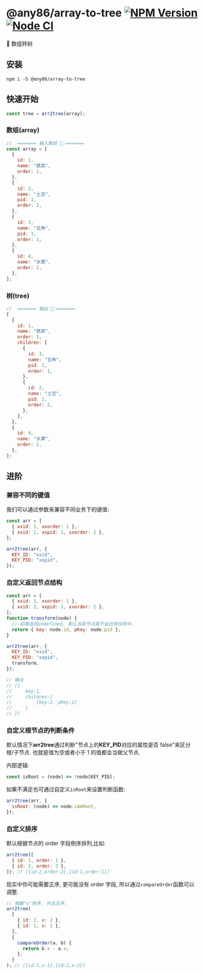 # @any86/array-to-tree [![NPM Version][npm-image]][npm-url] [![Node CI](https://github.com/any86/arr2tree/actions/workflows/nodejs.yml/badge.svg)](https://github.com/any86/arr2tree/actions/workflows/nodejs.yml)

[npm-image]: https://badgen.net/npm/v/@any86/array-to-tree
[npm-url]: https://npmjs.org/package/@any86/array-to-tree

🌲 数组转树

## 安装

```shell
npm i -S @any86/array-to-tree
```

## 快速开始

```javascript
const tree = arr2tree(array);
```

### 数组(array)

```javascript
//  ======= 输入数组 🍔:=======
const array = [
  {
    id: 1,
    name: "蔬菜",
    order: 1,
  },
  {
    id: 2,
    name: "土豆",
    pid: 1,
    order: 2,
  },
  {
    id: 3,
    name: "豆角",
    pid: 1,
    order: 1,
  },
  {
    id: 4,
    name: "水果",
    order: 2,
  },
];
```

### 树(tree)

```javascript
//  ======= 输出 🌲:=======
[
  {
    id: 1,
    name: "蔬菜",
    order: 1,
    children: [
      {
        id: 3,
        name: "豆角",
        pid: 1,
        order: 1,
      },
      {
        id: 2,
        name: "土豆",
        pid: 1,
        order: 2,
      },
    ],
  },
  {
    id: 4,
    name: "水果",
    order: 2,
  },
];
```

## 进阶

### 兼容不同的键值

我们可以通过参数来兼容不同业务下的键值:

```javascript
const arr = [
  { xxid: 1, xxorder: 1 },
  { xxid: 2, xxpid: 1, xxorder: 2 },
];

arr2tree(arr, {
  KEY_ID: "xxid",
  KEY_PID: "xxpid",
});
```

### 自定义返回节点结构

```javascript
const arr = [
  { xxid: 1, xxorder: 1 },
  { xxid: 2, xxpid: 1, xxorder: 2 },
];
function transform(node) {
  // 如果返回undefined, 那么当前节点就不会出现在树中.
  return { key: node.id, pKey: node.pid };
}

arr2tree(arr, {
  KEY_ID: "xxid",
  KEY_PID: "xxpid",
  transform,
});

// 输出
// [{
//     key:1,
//     children:[
//         {key:2, pKey:1}
//     ]
// }]
```

### 自定义根节点的判断条件

默认情况下**arr2tree**通过判断"节点上的**KEY_PID**对应的属性是否 false"来区分根/子节点. 也就是值为空或者小于 1 的值都会当做父节点.

内部逻辑:

```javascript
const isRoot = (node) => !node[KEY_PID];
```

如果不满足也可通过自定义`isRoot`来设置判断函数:

```javascript
arr2tree(arr, {
  isRoot: (node) => node.iAmRoot,
});
```

### 自定义排序

默认根据节点的 order 字段倒序排列,比如:

```javascript
arr2tree([
  { id: 1, order: 1 },
  { id: 2, order: 2 },
]); // [{id:2,order:2},{id:1,order:1}]
```

现实中你可能需要正序, 更可能没有 order 字段, 所以通过`compareOrder`函数可以调整.

```javascript
// 根据"x"排序, 并且正序.
arr2tree(
  [
    { id: 2, x: 2 },
    { id: 1, x: 1 },
  ],
  {
    compareOrder(a, b) {
      return b.x - a.x;
    },
  }
); // [{id:1,x:1},{id:2,x:2}]
```

